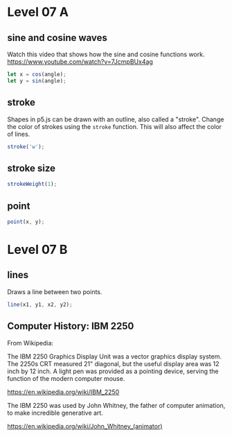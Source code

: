 # Level 07 A

## sine and cosine waves

Watch this video that shows how the sine and cosine functions work.
https://www.youtube.com/watch?v=7JcmpBUx4ag

```js
let x = cos(angle);
let y = sin(angle);
```

## stroke

Shapes in p5.js can be drawn with an outline, also called a "stroke". Change the color of strokes using the `stroke` function. This will also affect the color of lines.

```js
stroke('w');
```

## stroke size

```js
strokeWeight(1);
```

## point

```js
point(x, y);
```

# Level 07 B

## lines

Draws a line between two points.

```js
line(x1, y1, x2, y2);
```

## Computer History: IBM 2250

From Wikipedia:

The IBM 2250 Graphics Display Unit was a vector graphics display system. The 2250s CRT measured 21" diagonal, but the useful display area was 12 inch by 12 inch. A light pen was provided as a pointing device, serving the function of the modern computer mouse.

https://en.wikipedia.org/wiki/IBM_2250

The IBM 2250 was used by John Whitney, the father of computer animation, to make incredible generative art.

https://en.wikipedia.org/wiki/John_Whitney_(animator)
